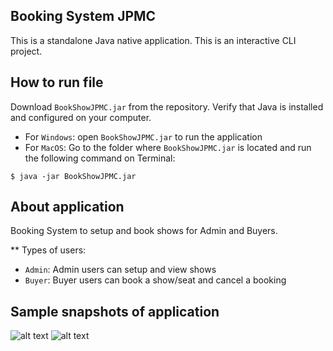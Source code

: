 ## Booking System JPMC 
This is a standalone Java native application. This is an interactive CLI project. 

## How to run file
Download `BookShowJPMC.jar` from the repository. Verify that Java is installed and configured on your computer.

- For `Windows`: open `BookShowJPMC.jar` to run the application
- For `MacOS`: Go to the folder where `BookShowJPMC.jar` is located and run the following command on Terminal:
~~~
$ java -jar BookShowJPMC.jar
~~~

## About application
Booking System to setup and book shows for Admin and Buyers.

** Types of users:
- `Admin`: Admin users can setup and view shows
- `Buyer`: Buyer users can book a show/seat and cancel a booking

## Sample snapshots of application
![alt text](https://i.imgur.com/0j2ZJQQ.png)
![alt text](https://i.imgur.com/UdMdXuF.png)


